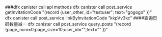 ###dfx canister call api methods
dfx canister call post_service getInvitationCode "(record {user_other_id=\"testuser\"; text=\"gogogo\" })"    
dfx canister call post_service linkByInvitationCode "kkpVv3kc"
####查询页码数量减一
 dfx canister call post_service query_posts "(record {page_num=0;page_size=10;user_id=\"\";text=\"\" })"
